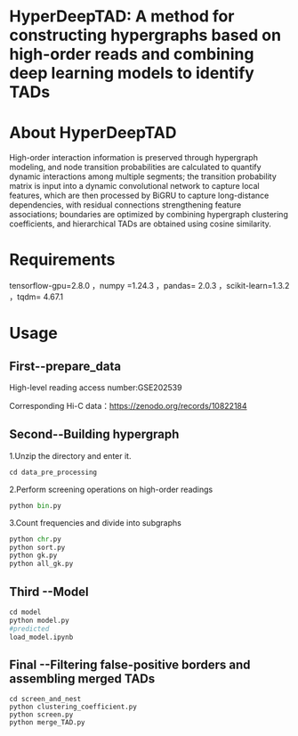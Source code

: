 # HyperDeepTAD: A method for constructing hypergraphs based on high-order reads and combining deep learning models to identify TADs



# About HyperDeepTAD

High-order interaction information is preserved through hypergraph modeling, and node transition probabilities are calculated to quantify dynamic interactions among multiple segments; the transition probability matrix is input into a dynamic convolutional network to capture local features, which are then processed by BiGRU to capture long-distance dependencies, with residual connections strengthening feature associations; boundaries are optimized by combining hypergraph clustering coefficients, and hierarchical TADs are obtained using cosine similarity.



# Requirements

tensorflow-gpu=2.8.0 ，numpy =1.24.3  ，pandas= 2.0.3  ，scikit-learn=1.3.2 ，tqdm= 4.67.1  



# Usage

## First--prepare_data

High-level reading access number:GSE202539

Corresponding Hi-C data：https://zenodo.org/records/10822184

## Second--Building  hypergraph

1.Unzip the directory and enter it.

```python
cd data_pre_processing
```

2.Perform screening operations on high-order readings

```python
python bin.py
```

3.Count frequencies and divide into subgraphs

```python
python chr.py
python sort.py
python gk.py
python all_gk.py
```

## Third --Model

```python
cd model
python model.py
#predicted
load_model.ipynb
```

## Final --Filtering false-positive borders and assembling merged TADs

```
cd screen_and_nest
python clustering_coefficient.py
python screen.py
python merge_TAD.py
```





